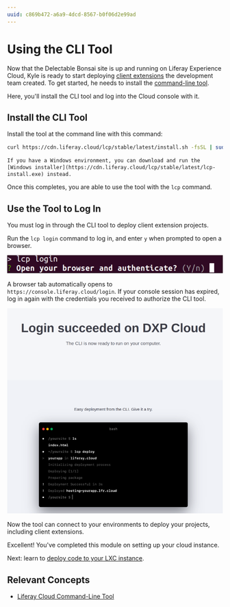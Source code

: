 ```yaml
---
uuid: c869b472-a6a9-4dcd-8567-b0f06d2e99ad
---
```

# Using the CLI Tool

Now that the Delectable Bonsai site is up and running on Liferay Experience Cloud, Kyle is ready to start deploying [client extensions](https://learn.liferay.com/w/dxp/building-applications/client-extensions) the development team created. To get started, he needs to install the [command-line tool](https://learn.liferay.com/w/liferay-cloud/reference/command-line-tool).

Here, you'll install the CLI tool and log into the Cloud console with it.

## Install the CLI Tool

Install the tool at the command line with this command:

```bash
curl https://cdn.liferay.cloud/lcp/stable/latest/install.sh -fsSL | sudo bash
```

```{note}
If you have a Windows environment, you can download and run the [Windows installer](https://cdn.liferay.cloud/lcp/stable/latest/lcp-install.exe) instead.
```

Once this completes, you are able to use the tool with the `lcp` command.

## Use the Tool to Log In

You must log in through the CLI tool to deploy client extension projects.

Run the `lcp login` command to log in, and enter `y` when prompted to open a browser.

![The CLI tool prompts you to log in via your browser.](./using-the-cli-tool/images/01.png)

A browser tab automatically opens to `https://console.liferay.cloud/login`. If your console session has expired, log in again with the credentials you received to authorize the CLI tool.

![Once you're logged in, your CLI tool is authorized to access your environments in the console.](./using-the-cli-tool/images/02.png)

Now the tool can connect to your environments to deploy your projects, including client extensions.

Excellent! You've completed this module on setting up your cloud instance. 

Next: learn to [deploy code to your LXC instance](../deploying-code-to-lxc.md). 

## Relevant Concepts

* [Liferay Cloud Command-Line Tool](https://learn.liferay.com/w/liferay-cloud/reference/command-line-tool)
